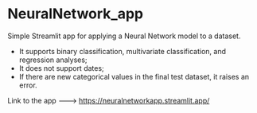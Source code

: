 # NeuralNetwork_app
Simple Streamlit app for applying a Neural Network model to a dataset.

- It supports binary classification, multivariate classification, and regression analyses;
- It does not support dates;
- If there are new categorical values in the final test dataset, it raises an error.

Link to the app ---> https://neuralnetworkapp.streamlit.app/
